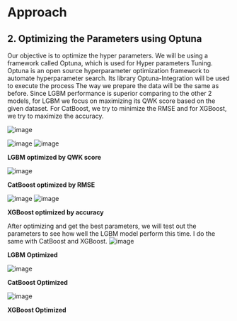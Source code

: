 # Approach
## 2. Optimizing the Parameters using Optuna
Our objective is to optimize the hyper parameters. We will be using a framework called Optuna, which is used for Hyper parameters Tuning.
Optuna is an open source hyperparameter optimization framework to automate hyperparameter search. Its library Optuna-Integration will be used to execute the process
The way we prepare the data will be the same as before. Since LGBM performance is superior comparing to the other 2 models, for LGBM we focus on maximizing its QWK score based on the given dataset. For CatBoost, we try to minimize the RMSE and for XGBoost, we try to maximize the accuracy.

![image](https://github.com/user-attachments/assets/a9ed02be-8395-4b60-8dc7-8b8c6f8f5898)

![image](https://github.com/user-attachments/assets/0d393229-0f5d-45d4-bbaa-4e2e5ebdca50)
![image](https://github.com/user-attachments/assets/29e33c5c-d480-458d-9459-136236d5635c)

**LGBM optimized by QWK score**

![image](https://github.com/user-attachments/assets/be2635b3-6b74-4ca5-879b-34bf96786066)

**CatBoost optimized by RMSE**

![image](https://github.com/user-attachments/assets/42260a46-fe00-4955-ab0c-6a21681877aa)
![image](https://github.com/user-attachments/assets/03314952-c01b-4103-a92f-311677cbff1a)

**XGBoost optimized by accuracy**

After optimizing and get the best parameters, we will test out the parameters to see how well the LGBM model perform this time. I do the same with CatBoost and XGBoost.
![image](https://github.com/user-attachments/assets/edac737e-0122-4ab5-a8f4-bca20c0e090d)

**LGBM Optimized**

![image](https://github.com/user-attachments/assets/23011deb-334e-43b8-bda2-604313915ee4)

**CatBoost Optimized**

![image](https://github.com/user-attachments/assets/54cb2115-a1d0-4bf2-8c33-175a1abade47)

**XGBoost Optimized**
